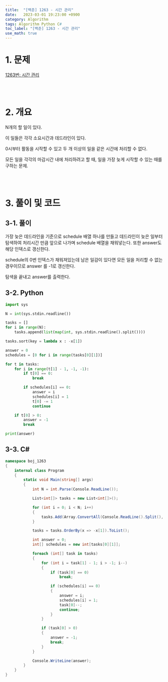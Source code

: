 ```yaml
---
title:  "[백준] 1263 - 시간 관리"
date:   2023-03-01 19:23:00 +0900
category: Algorithm
tags: Algorithm Python C#
toc_label: "[백준] 1263 - 시간 관리"
use_math: true
---
```


# 1. 문제
[1263번: 시간 관리](https://www.acmicpc.net/problem/1263)

<br/>
<br/>

# 2. 개요
N개의 할 일이 있다.

이 일들은 각각 소요시간과 데드라인이 있다.

0시부터 활동을 시작할 수 있고 두 개 이상의 일을 같은 시간에  처리할 수 없다.

모든 일을 각각의 마감시간 내에 처리하려고 할 때, 일을 가장 늦게 시작할 수 있는 때를 구하는 문제.

<br/>
<br/>

# 3. 풀이 및 코드
## 3-1. 풀이
가장 늦은 데드라인을 기준으로 schedule 배열 하나를 만들고 데드라인이 늦은 일부터 탐색하여 처리시간 만큼 앞으로 나가며 schedule 배열을 채워넣는다. 또한 answer도 해당 인덱스로 갱신한다.

schedule의 0번 인덱스가 채워져있는데 남은 일감이 있다면 모든 일을 처리할 수 없는 경우이므로 answer 를 -1로 갱신한다.

탐색을 끝내고 answer를 출력한다.

## 3-2. Python

```python
import sys

N = int(sys.stdin.readline())

tasks = []
for i in range(N):
    tasks.append(list(map(int, sys.stdin.readline().split())))

tasks.sort(key = lambda x : -x[1])

answer = 0
schedules = [0 for i in range(tasks[0][1])]

for t in tasks:
    for i in range(t[1] - 1, -1, -1):
        if t[0] == 0:
            break

        if schedules[i] == 0:
            answer = i
            schedules[i] = 1
            t[0] -= 1
            continue

    if t[0] > 0:
        answer = -1
        break

print(answer)
```

## 3-3. C#

```csharp
namespace boj_1263
{
    internal class Program
    {
        static void Main(string[] args)
        {
            int N = int.Parse(Console.ReadLine());

            List<int[]> tasks = new List<int[]>();

            for (int i = 0; i < N; i++)
            {
                tasks.Add(Array.ConvertAll(Console.ReadLine().Split(), int.Parse));  
            }

            tasks = tasks.OrderBy(x => -x[1]).ToList();

            int answer = 0;
            int[] schedules = new int[tasks[0][1]];

            foreach (int[] task in tasks)
            {
                for (int i = task[1] - 1; i > -1; i--)
                {
                    if (task[0] == 0)
                        break;

                    if (schedules[i] == 0)
                    {
                        answer = i;
                        schedules[i] = 1;
                        task[0]--;
                        continue;
                    }
                }

                if (task[0] > 0)
                {
                    answer = -1;
                    break;
                }
            }

            Console.WriteLine(answer);
        }
    }
}
```